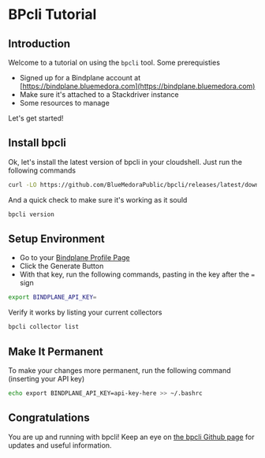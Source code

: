 # BPcli Tutorial

## Introduction

Welcome to a tutorial on using the `bpcli` tool.  Some prerequisties

* Signed up for a Bindplane account at [https://bindplane.bluemedora.com](https://bindplane.bluemedora.com)
* Make sure it's attached to a Stackdriver instance
* Some resources to manage

Let's get started!

## Install bpcli

Ok, let's install the latest version of bpcli in your cloudshell.  Just run the following commands

```bash
curl -LO https://github.com/BlueMedoraPublic/bpcli/releases/latest/download/bpcli_linux_amd64.zip && unzip bpcli_linux_amd64.zip && sudo mv bpcli /usr/local/bin/ && sudo chmod +x /usr/local/bin/bpcli
```

And a quick check to make sure it's working as it sould

```bash
bpcli version
```

## Setup Environment

* Go to your [Bindplane Profile Page](https://bindplane.bluemedora.com/profile) 
* Click the Generate Button
* With that key, run the following commands, pasting in the key after the `=` sign

```bash
export BINDPLANE_API_KEY=
```

Verify it works by listing your current collectors

```bash
bpcli collector list
```

## Make It Permanent

To make your changes more permanent, run the following command (inserting your API key)

```bash
echo export BINDPLANE_API_KEY=api-key-here >> ~/.bashrc
```

## Congratulations

You are up and running with bpcli!  Keep an eye on [the bpcli Github page](https://github.com/BlueMedoraPublic/bpcli) for updates and useful information.
